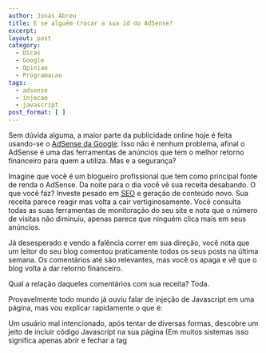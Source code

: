 ```yaml
---
author: Jonas Abreu
title: E se alguém trocar a sua id do AdSense?
excerpt:
layout: post
category:
  - Dicas
  - Google
  - Opiniao
  - Programacao
tags:
  - adsense
  - injecao
  - javascript
post_format: [ ]
---
```

Sem dúvida alguma, a maior parte da publicidade online hoje é feita usando-se o [AdSense da Google][1]. Isso não é nenhum problema, afinal o AdSense é uma das ferramentas de anúncios que tem o melhor retorno financeiro para quem a utiliza. Mas e a segurança?

Imagine que você é um blogueiro profissional que tem como principal fonte de renda o AdSense. Da noite para o dia você vê sua receita desabando. O que você faz? Investe pesado em [SEO][2] e geração de conteúdo novo. Sua receita parece reagir mas volta a cair vertiginosamente. Você consulta todas as suas ferramentas de monitoração do seu site e nota que o número de visitas não diminuiu, apenas parece que ninguém clica mais em seus anúncios.

Já desesperado e vendo a falência correr em sua direção, você nota que um leitor do seu blog comentou praticamente todos os seus posts na última semana. Os comentários até são relevantes, mas você os apaga e vê que o blog volta a dar retorno financeiro.

Qual a relação daqueles comentários com sua receita? Toda.

Provavelmente todo mundo já ouviu falar de injeção de Javascript em uma página, mas vou explicar rapidamente o que é:

Um usuário mal intencionado, após tentar de diversas formas, descobre um jeito de incluir código Javascript na sua página (Em muitos sistemas isso significa apenas abrir e fechar a tag <script> em um formulário e depois submeter) e usa isso para mudar o comportamento do site.

Javascript é uma linguagem absurdamente poderosa e flexivel (vejam JQuery e Prototype, por exemplo). Além desse poder todo, o navegador constrói uma estrutura com todos os elementos da página que pode ser manipulada livremente por Javascript.

Juntando tudo isso em um bolo só, temos um ataque formidável e de difícil detecção. Como funcionaria esse ataque (aqui pensando apenas num blog, mas a idéia é extensível para muitos outros lugares)? Simples:

1.  Descobre-se uma forma de injetar Javascript na página através dos comentários.
2.  Injeta-se o script junto com um comentário razoável em relação ao post.
3.  Quando o post é exibido e o script é rodado, ele varre a página procurando pela id do AdSense e troca por outra (a do usuário).
4.  Sempre que alguém clicar em um anúncio, o clique será atribuído à id nova, e não à do dono do blog.

E acreditem, é realmente muito fácil fazer um script desses. Mas por que isso funciona?

Como os usuários do AdSense já devem ter notado, você não precisa cadastrar todos os sites onde sua id vai aparecer. Isso significa que a Google não tem como saber qual id deve vir de qual site. Um exemplo disso (mas esse é legal) é um desses plugins para inserir AdSense no WordPress. Em um checkbox você pode destinar para o autor do plugin 5% dos cliques em anúncio que você tiver. Ele faz isso colocando a id dele em 5% dos anúncios.

Mas a Google deveria encontrar um jeito de bloquear isso? Creio que não. Isso é uma característica do AdSense que o deixa bem flexível.

O verdadeiro problema é a injeção de script. Esse é um pesadelo do mundo atual. Sempre que você recebe os dados de uma fonte insegura (no caso qualquer conteúdo gerado por usuários), você deve limpá-lo e garantir que não exista nada que possa comprometer o seu sistema.

Mas isso raramente é feito de forma efetiva (quando é feito…), o que resulta em sites expostos. Já passou muito da hora dos programadores (em especial os que desenvolvem para web) se preocuparem em evitar o bom e velho “‘;DROP TABLE Funcionario;” que alguém colocou em um formulário qualquer por diversão.

**Nota:** Não me lembro de ter visto em lugar algum alguém mencionar um ataque como esse que eu descrevi acima, mas isso não significa que ninguém já esteja usando idéias semelhantes a essa. Segurança é um assunto importante que **deve** ser mais discutido. 
**Posts Relacionados:** 
*   No related posts









**Acompanhe-nos por [ RSS][4], por [Email][5] ou via [Twitter][6].**  
Veja como ter um desconto no [Dreamhost][7]: um excelente servidor web.

 [1]: http://adsense.google.com
 [2]: http://en.wikipedia.org/wiki/Search_Engine_Optimization
 [3]: https://twitter.com/share
 [4]: http://feeds.feedburner.com/VidaGeek
 [5]: http://feedburner.google.com/fb/a/mailverify?uri=VidaGeek&loc=pt_BR
 [6]: http://twitter.com/blogvidageek
 [7]: http://vidageek.net/dreamhost/
